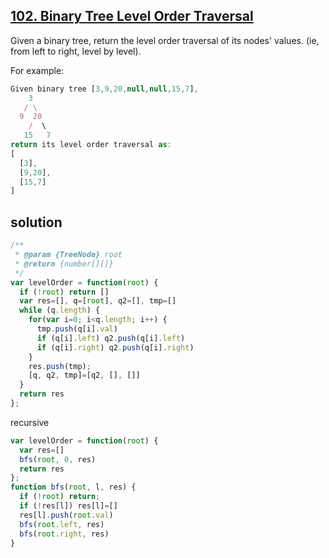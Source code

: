 ## [102. Binary Tree Level Order Traversal](https://leetcode.com/problems/binary-tree-level-order-traversal/)
Given a binary tree, return the level order traversal of its nodes' values. (ie, from left to right, level by level).

For example:
```js
Given binary tree [3,9,20,null,null,15,7],
    3
   / \
  9  20
    /  \
   15   7
return its level order traversal as:
[
  [3],
  [9,20],
  [15,7]
]
```
## solution

```js
/**
 * @param {TreeNode} root
 * @return {number[][]}
 */
var levelOrder = function(root) {
  if (!root) return []
  var res=[], q=[root], q2=[], tmp=[]
  while (q.length) {
    for(var i=0; i<q.length; i++) {
      tmp.push(q[i].val)
      if (q[i].left) q2.push(q[i].left)
      if (q[i].right) q2.push(q[i].right)
    }
    res.push(tmp);
    [q, q2, tmp]=[q2, [], []]
  }
  return res
};
```
recursive
```js
var levelOrder = function(root) {
  var res=[]
  bfs(root, 0, res)
  return res
};
function bfs(root, l, res) {
  if (!root) return;
  if (!res[l]) res[l]=[]
  res[l].push(root.val)
  bfs(root.left, res)
  bfs(root.right, res)
}
```
